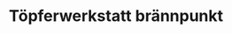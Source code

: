 ---
title: "Töpferwerkstatt brännpunkt"
url: /niederhasli/toepferwerkstatt-braennpunkt/
shop: Töpferei
---